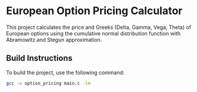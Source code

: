 # European Option Pricing Calculator

This project calculates the price and Greeks (Delta, Gamma, Vega, Theta) of European options 
using the cumulative normal distribution function with Abramowitz and Stegun approximation.

## Build Instructions

To build the project, use the following command:

```sh
gcc -o option_pricing main.c -lm
